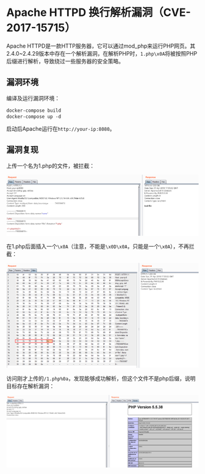 # Apache HTTPD 换行解析漏洞（CVE-2017-15715）

Apache HTTPD是一款HTTP服务器，它可以通过mod_php来运行PHP网页。其2.4.0~2.4.29版本中存在一个解析漏洞，在解析PHP时，`1.php\x0A`将被按照PHP后缀进行解析，导致绕过一些服务器的安全策略。

## 漏洞环境

编译及运行漏洞环境：

```
docker-compose build
docker-compose up -d
```

启动后Apache运行在`http://your-ip:8080`。

## 漏洞复现

上传一个名为1.php的文件，被拦截：

![](1.png)

在1.php后面插入一个`\x0A`（注意，不能是`\x0D\x0A`，只能是一个`\x0A`），不再拦截：

![](2.png)

访问刚才上传的`/1.php%0a`，发现能够成功解析，但这个文件不是php后缀，说明目标存在解析漏洞：

![](3.png)

